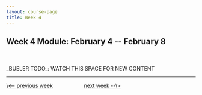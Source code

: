 ```yaml
---
layout: course-page
title: Week 4
---
```


## Week 4 Module: February 4 -- February 8

<br>
<br>
_BUELER TODO_: WATCH THIS SPACE FOR NEW CONTENT

<br>
<hr>
<a align="left" href="week3">\<-- previous week</a>  &nbsp; &nbsp; &nbsp; &nbsp; &nbsp; &nbsp; &nbsp; &nbsp; &nbsp; &nbsp; <a align="right" href="week5">next week --\></a>
